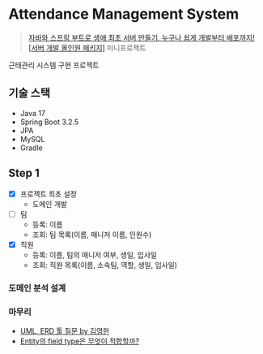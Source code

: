 # Attendance Management System

> [자바와 스프링 부트로 생애 최초 서버 만들기, 누구나 쉽게 개발부터 배포까지! [서버 개발 올인원 패키지]](https://inf.run/Hywa) 미니프로젝트

근태관리 시스템 구현 프로젝트

## 기술 스택

- Java 17
- Spring Boot 3.2.5
- JPA
- MySQL
- Gradle

## Step 1

- [x] 프로젝트 최초 설정
    - 도메인 개발
- [ ] 팀
    - 등록: 이름
    - 조회: 팀 목록(이름, 매니저 이름, 인원수)
- [x] 직원
    - 등록: 이름, 팀의 매니저 여부, 생일, 입사일
    - 조회: 직원 목록(이름, 소속팀, 역할, 생일, 입사일)

### 도메인 분석 설계

### 마무리

- [UML, ERD 툴 질문 by 김영한](https://www.inflearn.com/questions/53694/uml-erd-%ED%88%B4-%EC%A7%88%EB%AC%B8)
- [Entity의 field type은 무엇이 적합할까?](https://hyune-c.tistory.com/44)
